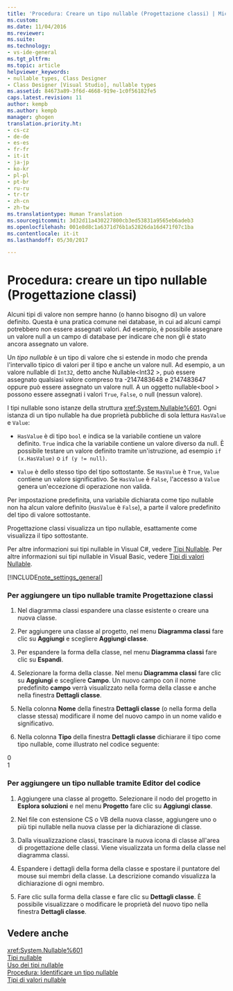 ```yaml
---
title: 'Procedura: Creare un tipo nullable (Progettazione classi) | Microsoft Docs'
ms.custom: 
ms.date: 11/04/2016
ms.reviewer: 
ms.suite: 
ms.technology:
- vs-ide-general
ms.tgt_pltfrm: 
ms.topic: article
helpviewer_keywords:
- nullable types, Class Designer
- Class Designer [Visual Studio], nullable types
ms.assetid: 84673a89-3f6d-4668-919e-1c0f56182fe5
caps.latest.revision: 11
author: kempb
ms.author: kempb
manager: ghogen
translation.priority.ht:
- cs-cz
- de-de
- es-es
- fr-fr
- it-it
- ja-jp
- ko-kr
- pl-pl
- pt-br
- ru-ru
- tr-tr
- zh-cn
- zh-tw
ms.translationtype: Human Translation
ms.sourcegitcommit: 3d32d11a430227800cb3ed53831a9565eb6adeb3
ms.openlocfilehash: 001e8d8c1a6371d76b1a52826da16d471f07c1ba
ms.contentlocale: it-it
ms.lasthandoff: 05/30/2017

---
```

# <a name="how-to-create-a-nullable-type-class-designer"></a>Procedura: creare un tipo nullable (Progettazione classi)
Alcuni tipi di valore non sempre hanno (o hanno bisogno di) un valore definito. Questa è una pratica comune nei database, in cui ad alcuni campi potrebbero non essere assegnati valori. Ad esempio, è possibile assegnare un valore null a un campo di database per indicare che non gli è stato ancora assegnato un valore.  
  
 Un *tipo nullable* è un tipo di valore che si estende in modo che prenda l'intervallo tipico di valori per il tipo e anche un valore null. Ad esempio, a un valore nullable di `Int32`, detto anche Nullable\<Int32 >, può essere assegnato qualsiasi valore compreso tra -2147483648 e 2147483647 oppure può essere assegnato un valore null. A un oggetto nullable\<bool > possono essere assegnati i valori `True`, `False`, o null (nessun valore).  
  
 I tipi nullable sono istanze della struttura <xref:System.Nullable%601>. Ogni istanza di un tipo nullable ha due proprietà pubbliche di sola lettura `HasValue` e `Value`:  
  
-   `HasValue` è di tipo `bool` e indica se la variabile contiene un valore definito. `True` indica che la variabile contiene un valore diverso da null. È possibile testare un valore definito tramite un'istruzione, ad esempio `if (x.HasValue)` o `if (y != null)`.  
  
-   `Value` è dello stesso tipo del tipo sottostante. Se `HasValue` è `True`, `Value` contiene un valore significativo. Se `HasValue` è `False`, l'accesso a `Value` genera un'eccezione di operazione non valida.  
  
 Per impostazione predefinita, una variabile dichiarata come tipo nullable non ha alcun valore definito (`HasValue` è `False`), a parte il valore predefinito del tipo di valore sottostante.  
  
 Progettazione classi visualizza un tipo nullable, esattamente come visualizza il tipo sottostante.  
  
 Per altre informazioni sui tipi nullable in Visual C#, vedere [Tipi Nullable](/dotnet/csharp/programming-guide/nullable-types/index). Per altre informazioni sui tipi nullable in Visual Basic, vedere [Tipi di valori Nullable](/dotnet/visual-basic/programming-guide/language-features/data-types/nullable-value-types).  
  
 [!INCLUDE[note_settings_general](../data-tools/includes/note_settings_general_md.md)]  
  
### <a name="to-add-a-nullable-type-by-using-the-class-designer"></a>Per aggiungere un tipo nullable tramite Progettazione classi  
  
1.  Nel diagramma classi espandere una classe esistente o creare una nuova classe.  
  
2.  Per aggiungere una classe al progetto, nel menu **Diagramma classi** fare clic su **Aggiungi** e scegliere **Aggiungi classe**.  
  
3.  Per espandere la forma della classe, nel menu **Diagramma classi** fare clic su **Espandi**.  
  
4.  Selezionare la forma della classe. Nel menu **Diagramma classi** fare clic su **Aggiungi** e scegliere **Campo**. Un nuovo campo con il nome predefinito **campo** verrà visualizzato nella forma della classe e anche nella finestra **Dettagli classe**.  
  
5.  Nella colonna **Nome** della finestra **Dettagli classe** (o nella forma della classe stessa) modificare il nome del nuovo campo in un nome valido e significativo.  
  
6.  Nella colonna **Tipo** della finestra **Dettagli classe** dichiarare il tipo come tipo nullable, come illustrato nel codice seguente:  
  
<CodeContentPlaceHolder>0</CodeContentPlaceHolder>  
<CodeContentPlaceHolder>1</CodeContentPlaceHolder>  
### <a name="to-add-a-nullable-type-by-using-the-code-editor"></a>Per aggiungere un tipo nullable tramite Editor del codice  
  
1.  Aggiungere una classe al progetto. Selezionare il nodo del progetto in **Esplora soluzioni** e nel menu **Progetto** fare clic su **Aggiungi classe**.  
  
2.  Nel file con estensione CS o VB della nuova classe, aggiungere uno o più tipi nullable nella nuova classe per la dichiarazione di classe.  
  
3.  Dalla visualizzazione classi, trascinare la nuova icona di classe all'area di progettazione delle classi. Viene visualizzata un forma della classe nel diagramma classi.  
  
4.  Espandere i dettagli della forma della classe e spostare il puntatore del mouse sui membri della classe. La descrizione comando visualizza la dichiarazione di ogni membro.  
  
5.  Fare clic sulla forma della classe e fare clic su **Dettagli classe**. È possibile visualizzare o modificare le proprietà del nuovo tipo nella finestra **Dettagli classe**.  
  
## <a name="see-also"></a>Vedere anche  
 <xref:System.Nullable%601>   
 [Tipi nullable](/dotnet/csharp/programming-guide/nullable-types/index)   
 [Uso dei tipi nullable](/dotnet/csharp/programming-guide/nullable-types/using-nullable-types)   
 [Procedura: Identificare un tipo nullable](/dotnet/csharp/programming-guide/nullable-types/how-to-identify-a-nullable-type)   
 [Tipi di valori nullable](/dotnet/visual-basic/programming-guide/language-features/data-types/nullable-value-types)
